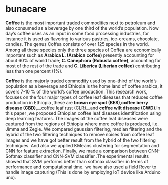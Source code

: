 # bunacare
__Coffee__ is the most important traded commodities next to petroleum and also consumed as a beverage by one third of the 
world’s population. Now day’s coffee uses as an input in some food processing industries, for instance 
it is used as flavoring to various pastries, ice-creams, chocolate, candies.
The genus Coffea consists of over 125 species in the world. Among all these species only the three species 
of Coffea are economically important such as __Arabica L. (Arabica coffee)__ presently accounting for about 60% of world 
trade; __C. Canephora (Robusta coffee)__, accounting for most of the rest of the trade and __C. Liberica (Liberian coffee)__ 
contributing less than one percent (1%).

__Coffee__ is the majorly traded commodity used by one–third of the world’s population as a beverage and 
Ethiopia is the home land of coffee arabica, it covers 7-10 % of the world’s coffee production.
This research work, focuses on the four major types of coffee leaf diseases that reduces coffee production in Ethiopia ,these are __brown eye 
spot (BES)__,__coffee berry disease (CBD)__,__coffee leaf rust (CLR)__and __coffee wilt disease (CWD)__.In this paper ,we proposed 
Ethiopian coffee leaf diseases identification using deep learning features. The images of the coffee leaf diseases were 
captured from the regions of Ethiopia where more coffee is produced, i.e. Jimma and Zegie. We compared gaussian 
filtering, median filtering and the hybrid of the two filtering techniques to remove noises from coffee leaf images and 
we have got better result from the hybrid of the two filtering techniques. And also we applied KMeans clustering for 
segmentation and CNN for feature extraction. Finally, we made a comparison between CNN-Softmax classifier and 
CNN-SVM classifier .The experimental results showed that SVM performs better than softmax classifier in terms of 
performance and computational time.
we have also used a field Rover to handle image capturing (This is done by employing IoT device like Arduino uno).
